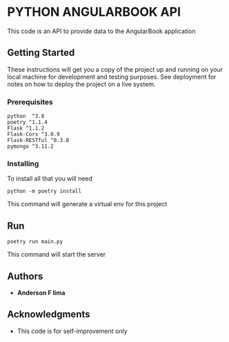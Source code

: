 # PYTHON ANGULARBOOK API

This code is an API to provide data to the AngularBook application

## Getting Started

These instructions will get you a copy of the project up and running on your local machine for development and testing purposes. See deployment for notes on how to deploy the project on a live system.

### Prerequisites

```
python  ^3.8
poetry ^1.1.4
Flask ^1.1.2
Flask-Cors ^3.0.9
Flask-RESTful ^0.3.8
pymongo ^3.11.2
```

### Installing

To install all that you will need

```
python -m poetry install
``` 
This command will generate a virtual env for this project

## Run

```
poetry run main.py
```
This command will start the server
## Authors

* **Anderson F lima**

## Acknowledgments

* This code is for self-improvement only
